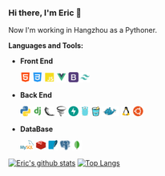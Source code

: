 ### Hi there, I'm Eric 👋

Now I'm working in Hangzhou as a Pythoner.

**Languages and Tools:**  

- **Front End**
  
  <code><img height="20" src="./icons/html.png"></code>
  <code><img height="20" src="./icons/css.png"></code>
  <code><img height="20" src="./icons/javascript.png"></code>
  <code><img height="20" src="./icons/vue.png"></code>
  <code><img height="20" src="./icons/bootstrap.png"></code>
  <code><img height="20" src="./icons/tailwindcss.png"></code>
  
- **Back End**

  <code><img height="20" src="./icons/python.png"></code>
  <code><img height="20" src="./icons/django.png"></code>
  <code><img height="20" src="./icons/flask.png"></code>
  <code><img height="20" src="./icons/369tornado.png"></code>
  <code><img height="20" src="./icons/fastapi.png"></code>
  <code><img height="20" src="./icons/golang.png"></code>
  <code><img height="20" src="https://raw.githubusercontent.com/gin-gonic/logo/master/color.png"></code>
  <code><img height="20" src="./icons/docker.png"></code>
  <code><img height="20" src="./icons/linux.png"></code>
  <code><img height="20" src="./icons/ubuntu_.png"></code>
  
- **DataBase**

  <code><img height="20" src="./icons/mysql.png"></code>
  <code><img height="20" src="./icons/redis.png"></code>
  <code><img height="20" src="./icons/sqlite.png"></code>
  <code><img height="20" src="./icons/pgsql.png"></code>
  <code><img height="20" src="./icons/mongo.png"></code>

[![Eric's github stats](https://github-readme-stats.vercel.app/api?username=eric54920&show_icons=true&theme=default&hide=issues)](https://github.com/anuraghazra/github-readme-stats) [![Top Langs](https://github-readme-stats.vercel.app/api/top-langs/?username=eric54920&layout=compact)](https://github.com/anuraghazra/github-readme-stats)
